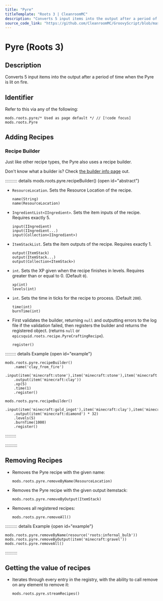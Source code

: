 ```yaml
---
title: "Pyre"
titleTemplate: "Roots 3 | CleanroomMC"
description: "Converts 5 input items into the output after a period of time when the Pyre is lit on fire."
source_code_link: "https://github.com/CleanroomMC/GroovyScript/blob/master/src/main/java/com/cleanroommc/groovyscript/compat/mods/roots/Pyre.java"
---
```


# Pyre (Roots 3)

## Description

Converts 5 input items into the output after a period of time when the Pyre is lit on fire.

## Identifier

Refer to this via any of the following:

```groovy:no-line-numbers {1}
mods.roots.pyre/* Used as page default */ // [!code focus]
mods.roots.Pyre
```


## Adding Recipes

### Recipe Builder

Just like other recipe types, the Pyre also uses a recipe builder.

Don't know what a builder is? Check [the builder info page](../../getting_started/builder.md) out.

:::::::::: details mods.roots.pyre.recipeBuilder() {open id="abstract"}
- `ResourceLocation`. Sets the Resource Location of the recipe.

    ```groovy:no-line-numbers
    name(String)
    name(ResourceLocation)
    ```

- `IngredientList<IIngredient>`. Sets the item inputs of the recipe. Requires exactly 5.

    ```groovy:no-line-numbers
    input(IIngredient)
    input(IIngredient...)
    input(Collection<IIngredient>)
    ```

- `ItemStackList`. Sets the item outputs of the recipe. Requires exactly 1.

    ```groovy:no-line-numbers
    output(ItemStack)
    output(ItemStack...)
    output(Collection<ItemStack>)
    ```

- `int`. Sets the XP given when the recipe finishes in levels. Requires greater than or equal to 0. (Default `0`).

    ```groovy:no-line-numbers
    xp(int)
    levels(int)
    ```

- `int`. Sets the time in ticks for the recipe to process. (Default `200`).

    ```groovy:no-line-numbers
    time(int)
    burnTime(int)
    ```

- First validates the builder, returning `null` and outputting errors to the log file if the validation failed, then registers the builder and returns the registered object. (returns `null` or `epicsquid.roots.recipe.PyreCraftingRecipe`).

    ```groovy:no-line-numbers
    register()
    ```

::::::::: details Example {open id="example"}
```groovy:no-line-numbers
mods.roots.pyre.recipeBuilder()
    .name('clay_from_fire')
    .input(item('minecraft:stone'),item('minecraft:stone'),item('minecraft:stone'),item('minecraft:stone'),item('minecraft:stone'))
    .output(item('minecraft:clay'))
    .xp(5)
    .time(1)
    .register()

mods.roots.pyre.recipeBuilder()
    .input(item('minecraft:gold_ingot'),item('minecraft:clay'),item('minecraft:clay'),item('minecraft:stone'),item('minecraft:stone'))
    .output(item('minecraft:diamond') * 32)
    .levels(5)
    .burnTime(1000)
    .register()
```

:::::::::

::::::::::

## Removing Recipes

- Removes the Pyre recipe with the given name:

    ```groovy:no-line-numbers
    mods.roots.pyre.removeByName(ResourceLocation)
    ```

- Removes the Pyre recipe with the given output itemstack:

    ```groovy:no-line-numbers
    mods.roots.pyre.removeByOutput(ItemStack)
    ```

- Removes all registered recipes:

    ```groovy:no-line-numbers
    mods.roots.pyre.removeAll()
    ```

:::::::::: details Example {open id="example"}
```groovy:no-line-numbers
mods.roots.pyre.removeByName(resource('roots:infernal_bulb'))
mods.roots.pyre.removeByOutput(item('minecraft:gravel'))
mods.roots.pyre.removeAll()
```

::::::::::

## Getting the value of recipes

- Iterates through every entry in the registry, with the ability to call remove on any element to remove it:

    ```groovy:no-line-numbers
    mods.roots.pyre.streamRecipes()
    ```
